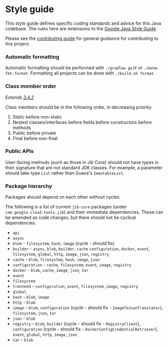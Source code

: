 # Style guide

This style guide defines specific coding standards and advice for this Java codebase. The rules here are extensions to the [Google Java Style Guide](https://google.github.io/styleguide/javaguide.html).

Please see the [contributing guide](CONTRIBUTING.md) for general guidance for contributing to this project.

### Automatic formatting

Automatic formatting should be performed with `./gradlew goJF` or `./mvnw fmt:format`. Formatting all projects can be done with `./build.sh format`.

### Class member order

*Extends [3.4.2](https://google.github.io/styleguide/javaguide.html#s3.4.2-ordering-class-contents)*

Class members should be in the following order, in decreasing priority:

1. Static before non-static
1. Nested classes/interfaces before fields before constructors before methods
1. Public before private
1. Final before non-final

### Public APIs

User-facing methods (such as those in Jib Core) should not have types in their signature that are not standard JDK classes. For example, a parameter should take type `List` rather than Guava's `ImmutableList`.

### Package hierarchy

Packages should depend on each other without cycles.

The following is a list of current `jib-core` packages (under `com.google.cloud.tools.jib`) and their immediate dependencies. These can be amended as code changes, but there should not be cyclical dependencies.

- `api`
- `async`
- `blob` - `filesystem`, `hash`, `image` (cycle - should fix)
- `builder` - `async`, `blob`, `builder`, `cache` `configuration`, `docker`, `event`, `filesystem`, `global`, `http`, `image`, `json`, `registry`
- `cache` - `blob`, `filesystem`, `hash`, `image`, `json`
- `configuration` - `cache`, `filesystem`, `event`, `image`, `registry`
- `docker` - `blob`, `cache`, `image`, `json`, `tar`
- `event`
- `filesystem`
- `frontend` - `configuration`, `event`, `filesystem`, `image`, `registry`
- `global`
- `hash` - `blob`, `image`
- `http` - `blob`
- `image` - `blob`, `configuration` (cycle - should fix - `ImageToJsonTranslator`), `filesystem`, `json`, `tar`
- `json` - `blob`
- `registry` - `blob`, `builder` (cycle - should fix - `RegistryClient`), `configuration` (cycle - should fix - `DockerConfigCredentialRetriever`), `event`, `global`, `http`, `image`, `json`
- `tar` - `blob`
